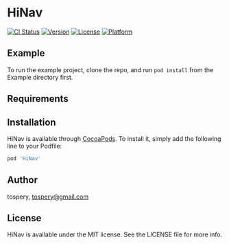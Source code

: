 # HiNav

[![CI Status](https://img.shields.io/travis/tospery/HiNav.svg?style=flat)](https://travis-ci.org/tospery/HiNav)
[![Version](https://img.shields.io/cocoapods/v/HiNav.svg?style=flat)](https://cocoapods.org/pods/HiNav)
[![License](https://img.shields.io/cocoapods/l/HiNav.svg?style=flat)](https://cocoapods.org/pods/HiNav)
[![Platform](https://img.shields.io/cocoapods/p/HiNav.svg?style=flat)](https://cocoapods.org/pods/HiNav)

## Example

To run the example project, clone the repo, and run `pod install` from the Example directory first.

## Requirements

## Installation

HiNav is available through [CocoaPods](https://cocoapods.org). To install
it, simply add the following line to your Podfile:

```ruby
pod 'HiNav'
```

## Author

tospery, tospery@gmail.com

## License

HiNav is available under the MIT license. See the LICENSE file for more info.
